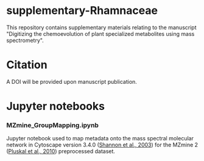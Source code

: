 # supplementary-Rhamnaceae
This repository contains supplementary materials relating to the manuscript "Digitizing the chemoevolution of plant specialized metabolites using mass spectrometry".

# Citation

A DOI will be provided upon manuscript publication.

# Jupyter notebooks

### MZmine_GroupMapping.ipynb

Jupyter notebook used to map metadata onto the mass spectral molecular network in Cytoscape version 3.4.0 ([Shannon et al., 2003](https://genome.cshlp.org/content/13/11/2498.full)) for the MZmine 2 ([Pluskal et al., 2010](https://bmcbioinformatics.biomedcentral.com/articles/10.1186/1471-2105-11-395)) preprocessed dataset.
